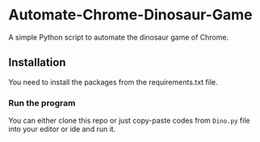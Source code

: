 # Automate-Chrome-Dinosaur-Game
A simple Python script to automate the dinosaur game of Chrome.

 ## Installation 
 You need to install the packages from the requirements.txt file.

### Run the program
You can either clone this repo or just copy-paste codes from `Dino.py` file into your editor or ide and run it.
